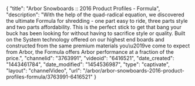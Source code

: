 {
    "title": "Arbor Snowboards :: 2016 Product Profiles - Formula",
    "description": "With the help of the quad-radical equation, we discovered the ultimate Formula for shredding - one part easy to ride, three parts style and two parts affordability. This is the perfect stick to get that bang your buck has been looking for without having to sacrifice style or quality. Built on the System technology offered on our highest end boards and constructed from the same premium materials you\u2019ve come to expect from Arbor, the Formula offers Arbor performance at a fraction of the price.",
    "channelid": "3763991",
    "videoid": "6416521",
    "date_created": "1443461784",
    "date_modified": "1454536987",
    "type": "captivate",
    "layout": "channelVideo",
    "url": "\/arbor\/arbor-snowboards-2016-product-profiles-formula\/3763991-6416521"
}